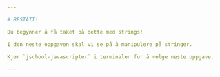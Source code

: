 ```yaml
---

# BESTÅTT!

Du begynner å få taket på dette med strings!

I den neste oppgaven skal vi se på å manipulere på stringer.

Kjør `jschool-javascripter` i terminalen for å velge neste oppgave.

---
```

